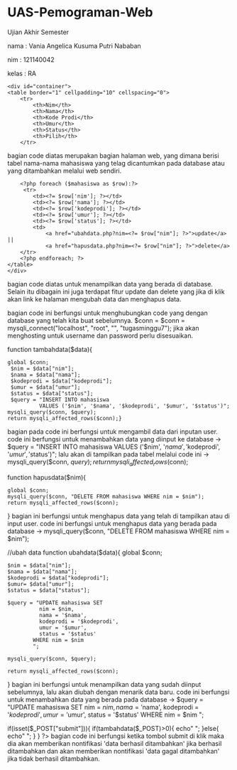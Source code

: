 # UAS-Pemograman-Web
Ujian Akhir Semester 

nama : Vania Angelica Kusuma Putri Nababan

nim  : 121140042

kelas  : RA
    
    <div id="container">
    <table border="1" cellpadding="10" cellspacing="0">
        <tr>
            <th>Nim</th>
            <th>Nama</th>
            <th>Kode Prodi</th>
            <th>Umur</th>
            <th>Status</th>
            <th>Pilih</th>
        </tr>
bagian code diatas merupakan bagian halaman web, yang dimana berisi tabel nama-nama mahasiswa yang telag dicantumkan pada 
database atau yang ditambahkan melalui web sendiri. 

        <?php foreach ($mahasiswa as $row):?>
         <tr>
            <td><?= $row['nim']; ?></td>
            <td><?= $row['nama']; ?></td>
            <td><?= $row['kodeprodi']; ?></td>
            <td><?= $row['umur']; ?></td>
            <td><?= $row['status']; ?></td>
            <td>
                <a href="ubahdata.php?nim=<?= $row["nim"]; ?>">update</a> || 
                <a href="hapusdata.php?nim=<?= $row["nim"]; ?>">delete</a>
        </tr>
        <?php endforeach; ?>
    </table>
    </div>
bagian code diatas untuk menampilkan data yang berada di database. Selain itu dibagain ini juga terdapat fitur update dan delete yang jika di klik 
akan link ke halaman mengubah data dan menghapus data.

<?php
$conn = mysqli_connect("localhost", "root", "", "tugasminggu7");

function query($query){
    global $conn;
    $result = mysqli_query($conn, $query);
    $rows = [];
    while($row = mysqli_fetch_assoc($result)){
        $rows[] = $row;
    }
    return $rows;
}
?>
bagian code ini berfungsi untuk menghubungkan code yang dengan database yang telah kita buat sebelumnya. 
$conn = $conn = mysqli_connect("localhost", "root", "", "tugasminggu7"); jika akan menghosting untuk username dan password perlu disesuaikan. 

function tambahdata($data){
   
    global $conn;
     $nim = $data["nim"];
     $nama = $data["nama"];
     $kodeprodi = $data["kodeprodi"];
     $umur = $data["umur"];
     $status = $data["status"];
     $query = "INSERT INTO mahasiswa 
              VALUES ('$nim', '$nama', '$kodeprodi', '$umur', '$status')";
    mysqli_query($conn, $query);
    return mysqli_affected_rows($conn);}

bagian pada code ini berfungsi untuk mengambil data dari inputan user. 
code ini berfungsi untuk menambahkan data yang diinput ke database -> $query = "INSERT INTO mahasiswa  VALUES ('$nim', '$nama', '$kodeprodi', '$umur', '$status')";
lalu akan di tampilkan pada tabel melalui code ini -> mysqli_query($conn, $query);
return mysqli_affected_rows($conn);

function hapusdata($nim){

    global $conn;
    mysqli_query($conn, "DELETE FROM mahasiswa WHERE nim = $nim");
    return mysqli_affected_rows($conn);
}
bagian ini berfungsi untuk menghapus data yang telah di tampilkan atau di input user.
code ini berfungsi untuk menghapus data yang berada pada database -> mysqli_query($conn, "DELETE FROM mahasiswa WHERE nim = $nim");

//ubah data
function ubahdata($data){
    global $conn;

    $nim = $data["nim"];
    $nama = $data["nama"];
    $kodeprodi = $data["kodeprodi"];
    $umur= $data["umur"];
    $status = $data["status"];

    $query = "UPDATE mahasiswa SET
              nim = $nim,
              nama = '$nama',
              kodeprodi = '$kodeprodi',
              umur = '$umur',
              status = '$status'
            WHERE nim = $nim
            ";
            
    mysqli_query($conn, $query);

    return mysqli_affected_rows($conn);
}
bagian ini berfungsi untuk menampilkan data yang sudah diinput sebelumnya, lalu akan diubah dengan menarik data 
baru.
code ini berfungsi untuk menambahkan data yang berada pada database ->  $query = "UPDATE mahasiswa SET
              nim = $nim,
              nama = '$nama',
              kodeprodi = '$kodeprodi',
              umur = '$umur',
              status = '$status'
            WHERE nim = $nim
            ";

if(isset($_POST["submit"])){
if(tambahdata($_POST)>0){
    echo"
        <script>
            alert('Data Berhasil Ditambahkan');
            document.location.href = 'index.php';
        </script>
    ";
  }else{
    echo"
        <script>
             alert('Data Gagal Ditambahkan');
            document.location.href = 'index.php';
    </script>
    ";
  }
}
?>
bagian code ini berfungsi ketika tombol submit di klik maka dia akan memberikan nontifikasi 
'data berhasil ditambahkan' jika berhasil ditambahkan dan akan memberikan nontifikasi 'data gagal ditambahkan' 
jika tidak berhasil ditambahkan.

